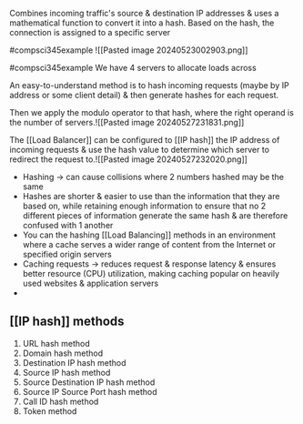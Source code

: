 Combines incoming traffic's source & destination IP addresses & uses a mathematical function to convert it into a hash. Based on the hash, the connection is assigned to a specific server

#compsci345example ![[Pasted image 20240523002903.png]]

#compsci345example 
We have 4 servers to allocate loads across

An easy-to-understand method is to hash incoming requests (maybe by IP address or some client detail) & then generate hashes for each request.

Then we apply the modulo operator to that hash, where the right operand is the number of servers.![[Pasted image 20240527231831.png]]

The [[Load Balancer]] can be configured to [[IP hash]] the IP address of incoming requests & use the hash value to determine which server to redirect the request to.![[Pasted image 20240527232020.png]]

- Hashing $\rightarrow$ can cause collisions where 2 numbers hashed may be the same
- Hashes are shorter & easier to use than the information that they are based on, while retaining enough information to ensure that no 2 different pieces of information generate the same hash & are therefore confused with 1 another
- You can the hashing [[Load Balancing]] methods in an environment where a cache serves a wider range of content from the Internet or specified origin servers
- Caching requests $\rightarrow$ reduces request & response latency & ensures better resource (CPU) utilization, making caching popular on heavily used websites & application servers
- 
## [[IP hash]] methods
1. URL hash method
2. Domain hash method
3. Destination IP hash method
4. Source IP hash method
5. Source Destination IP hash method
6. Source IP Source Port hash method
7. Call ID hash method
8. Token method